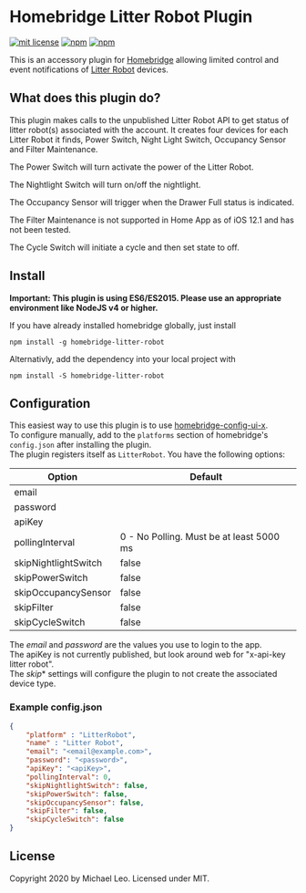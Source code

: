 # Homebridge Litter Robot Plugin
[![mit license](https://badgen.net/badge/license/MIT/red)](http://doge.mit-license.org)
[![npm](https://badgen.net/npm/v/homebridge-litter-robot)](https://www.npmjs.com/package/homebridge-litter-robot)
[![npm](https://badgen.net/npm/dt/homebridge-litter-robot)](https://www.npmjs.com/package/homebridge-litter-robot)

This is an accessory plugin for [Homebridge](https://github.com/homebridge/homebridge) allowing limited control and event 
notifications of [Litter Robot](https://www.litter-robot.com) devices.

## What does this plugin do?

This plugin makes calls to the unpublished Litter Robot API to get status of litter robot(s) associated with the account.
It creates four devices for each Litter Robot it finds, Power Switch, Night Light Switch, Occupancy Sensor and Filter Maintenance. 

The Power Switch will turn activate the power of the Litter Robot.

The Nightlight Switch will turn on/off the nightlight.

The Occupancy Sensor will trigger when the Drawer Full status is indicated.

The Filter Maintenance is not supported in Home App as of iOS 12.1 and has not been tested. 

The Cycle Switch will initiate a cycle and then set state to off.

## Install

**Important: This plugin is using ES6/ES2015. Please use an appropriate environment like NodeJS v4 or higher.**

If you have already installed homebridge globally, just install

```npm install -g homebridge-litter-robot```

Alternativly, add the dependency into your local project with

```npm install -S homebridge-litter-robot```

## Configuration

This easiest way to use this plugin is to use [homebridge-config-ui-x](https://www.npmjs.com/package/homebridge-config-ui-x).  
To configure manually, add to the `platforms` section of homebridge's `config.json` after installing the plugin.  
The plugin registers itself as `LitterRobot`. You have the following options:

| Option               | Default                                      |
| -------------------- | -------------------------------------------- |
| email                | <none>                                       |
| password             | <none>                                       |
| apiKey               | <none>                                       |
| pollingInterval      | 0 - No Polling. Must be at least 5000 ms     |
| skipNightlightSwitch | false                                        |
| skipPowerSwitch      | false                                        |
| skipOccupancySensor  | false                                        |
| skipFilter           | false                                        |
| skipCycleSwitch      | false                                        |


The *email* and *password* are the values you use to login to the app.  
The apiKey is not currently published, but look around web for "x-api-key litter robot".  
The *skip** settings will configure the plugin to not create the associated device type.

### Example config.json


```json
{
    "platform" : "LitterRobot",
    "name" : "Litter Robot",
    "email": "<email@example.com>",
    "password": "<password>",
    "apiKey": "<apiKey>",
    "pollingInterval": 0,
    "skipNightlightSwitch": false,
    "skipPowerSwitch": false,
    "skipOccupancySensor": false,
    "skipFilter": false,
    "skipCycleSwitch": false
}
```

## License

Copyright 2020 by Michael Leo. Licensed under MIT.

